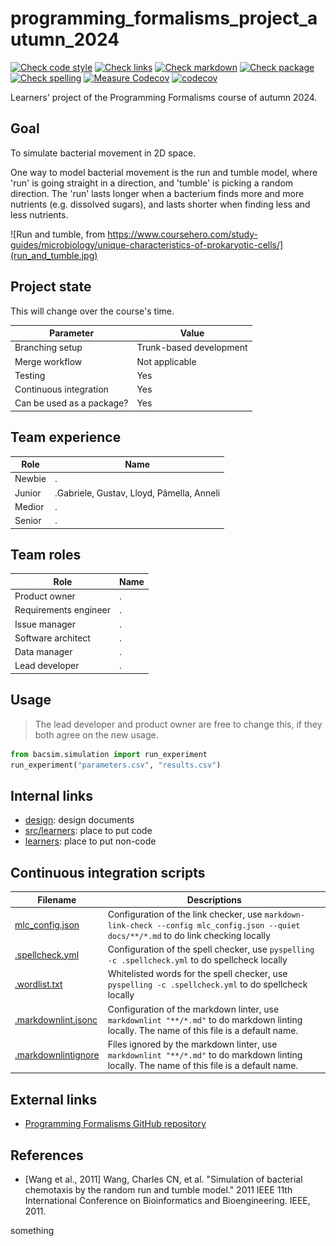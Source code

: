 # programming_formalisms_project_autumn_2024

<!-- markdownlint-disable MD013 --><!-- Badges cannot be split up over lines, hence will break 80 characters per line -->

[![Check code style](https://github.com/programming-formalisms/programming_formalisms_project_autumn_2024/actions/workflows/check_code_style.yaml/badge.svg?branch=master)](https://github.com/programming-formalisms/programming_formalisms_project_autumn_2024/actions/workflows/check_code_style.yaml)
[![Check links](https://github.com/programming-formalisms/programming_formalisms_project_autumn_2024/actions/workflows/check_links.yaml/badge.svg)](https://github.com/programming-formalisms/programming_formalisms_project_autumn_2024/actions/workflows/check_links.yaml)
[![Check markdown](https://github.com/programming-formalisms/programming_formalisms_project_autumn_2024/actions/workflows/check_markdown.yaml/badge.svg)](https://github.com/programming-formalisms/programming_formalisms_project_autumn_2024/actions/workflows/check_markdown.yaml)
[![Check package](https://github.com/programming-formalisms/programming_formalisms_project_autumn_2024/actions/workflows/check_package.yaml/badge.svg)](https://github.com/programming-formalisms/programming_formalisms_project_autumn_2024/actions/workflows/check_package.yaml)
[![Check spelling](https://github.com/programming-formalisms/programming_formalisms_project_autumn_2024/actions/workflows/check_spelling.yaml/badge.svg)](https://github.com/programming-formalisms/programming_formalisms_project_autumn_2024/actions/workflows/check_spelling.yaml)
[![Measure Codecov](https://github.com/programming-formalisms/programming_formalisms_project_autumn_2024/actions/workflows/measure_code_coverage.yml/badge.svg)](https://github.com/programming-formalisms/programming_formalisms_project_autumn_2024/actions/workflows/measure_code_coverage.yml)
[![codecov](https://codecov.io/github/programming-formalisms/programming_formalisms_project_autumn_2024/graph/badge.svg?token=KbSwhVmhn6)](https://codecov.io/github/programming-formalisms/programming_formalisms_project_autumn_2024)

<!-- markdownlint-enable MD013 -->

Learners' project of the Programming Formalisms course of autumn 2024.

## Goal

To simulate bacterial movement in 2D space.

One way to model bacterial movement is
the run and tumble model,
where 'run' is going straight in a direction,
and 'tumble' is picking a random direction.
The 'run' lasts longer when a bacterium
finds more and more nutrients (e.g. dissolved
sugars), and lasts shorter
when finding less and less nutrients.

![Run and tumble, from https://www.coursehero.com/study-guides/microbiology/unique-characteristics-of-prokaryotic-cells/](run_and_tumble.jpg)

## Project state

This will change over the course's time.

Parameter                |Value
-------------------------|-----------------------
Branching setup          |Trunk-based development
Merge workflow           |Not applicable
Testing                  |Yes
Continuous integration   |Yes
Can be used as a package?|Yes

## Team experience

Role  |Name
------|------------------
Newbie|.
Junior|.Gabriele, Gustav, Lloyd, Pâmella, Anneli
Medior|.
Senior|.

## Team roles

Role                 |Name
---------------------|-----------------------
Product owner        |.
Requirements engineer|.
Issue manager        |.
Software architect   |.
Data manager         |.
Lead developer       |.

## Usage

> The lead developer and product owner are free to change this,
> if they both agree on the new usage.

```python
from bacsim.simulation import run_experiment
run_experiment("parameters.csv", "results.csv")
```

## Internal links

- [design](design/README.md): design documents
- [src/learners](src/learners/README.md): place to put code
- [learners](learners/README.md): place to put non-code

## Continuous integration scripts

<!-- markdownlint-disable MD013 --><!-- Tables cannot be split up over lines, hence will break 80 characters per line -->

Filename                                  |Descriptions
------------------------------------------|--------------------------------------------------------------------------------------------------------------------------------------
[mlc_config.json](mlc_config.json)        |Configuration of the link checker, use `markdown-link-check --config mlc_config.json --quiet docs/**/*.md` to do link checking locally
[.spellcheck.yml](.spellcheck.yml)        |Configuration of the spell checker, use `pyspelling -c .spellcheck.yml` to do spellcheck locally
[.wordlist.txt](.wordlist.txt)            |Whitelisted words for the spell checker, use `pyspelling -c .spellcheck.yml` to do spellcheck locally
[.markdownlint.jsonc](.markdownlint.jsonc)|Configuration of the markdown linter, use `markdownlint "**/*.md"` to do markdown linting locally. The name of this file is a default name.
[.markdownlintignore](.markdownlintignore)|Files ignored by the markdown linter, use `markdownlint "**/*.md"` to do markdown linting locally. The name of this file is a default name.

<!-- markdownlint-enable MD013 -->

## External links

- [Programming Formalisms GitHub repository](https://github.com/UPPMAX/programming_formalisms)

## References

- [Wang et al., 2011] Wang, Charles CN, et al.
  "Simulation of bacterial chemotaxis by the random run and tumble model."
  2011 IEEE 11th International Conference on Bioinformatics and
  Bioengineering. IEEE, 2011.

something
